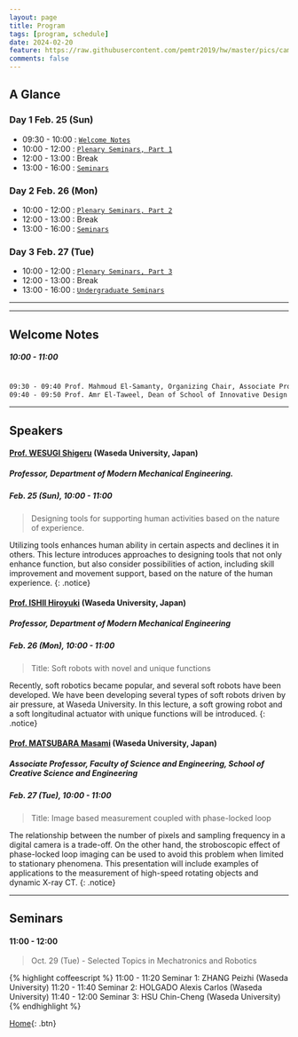```yaml
---
layout: page
title: Program
tags: [program, schedule]
date: 2024-02-20
feature: https://raw.githubusercontent.com/pemtr2019/hw/master/pics/campushq2.jpg
comments: false
---
```



## A Glance

### Day 1 Feb. 25 (Sun)

* 09:30 - 10:00 : [`Welcome Notes`](#welcome-notes)
* 10:00 - 12:00 : [`Plenary Seminars, Part 1`](#prof-wesugi-shigeru-waseda-university-japan)
* 12:00 - 13:00 : Break
* 13:00 - 16:00 : [`Seminars`](#prof-miyashita-tomoyuki-waseda-university-japan)

### Day 2 Feb. 26 (Mon)

* 10:00 - 12:00 : [`Plenary Seminars, Part 2`](#prof-ishii-hiroyuki-waseda-university-japan)
* 12:00 - 13:00 : Break
* 13:00 - 16:00 : [`Seminars`](#tutorials)

### Day 3 Feb. 27 (Tue)

* 10:00 - 12:00 : [`Plenary Seminars, Part 3`](#prof-matsubara-masami-waseda-university-japan)
* 12:00 - 13:00 : Break
* 13:00 - 16:00 : [`Undergraduate Seminars`](#laboratory-sessions)

---
---

## Welcome Notes
##### 10:00 - 11:00

~~~ html

09:30 - 09:40 Prof. Mahmoud El-Samanty, Organizing Chair, Associate Professor at The Department of Mechatronics and Robotics, E-JUST
09:40 - 09:50 Prof. Amr El-Taweel, Dean of School of Innovative Design Engineering, E-JUST

~~~

---


## Speakers


#### [Prof. WESUGI Shigeru](https://www.wesugi.mech.waseda.ac.jp) (Waseda University, Japan)
##### Professor, Department of Modern Mechanical Engineering.
##### Feb. 25 (Sun), 10:00 - 11:00
> Designing tools for supporting human activities based on the nature of experience.

Utilizing tools enhances human ability in certain aspects and declines it in others. This lecture introduces approaches to designing tools that not only enhance function, but also consider possibilities of action, including skill improvement and movement support, based on the nature of the human experience.
{: .notice}
 


#### [Prof. ISHII Hiroyuki](http://www.ishii.mmech.waseda.ac.jp/) (Waseda University, Japan)
##### Professor, Department of Modern Mechanical Engineering
##### Feb. 26 (Mon), 10:00 - 11:00

> Title: Soft robots with novel and unique functions

Recently, soft robotics became popular, and several soft robots have been developed. We have been developing several types of soft robots driven by air pressure, at Waseda University. In this lecture, a soft growing robot and a soft longitudinal actuator with unique functions will be introduced.
{: .notice}



#### [Prof. MATSUBARA Masami]() (Waseda University, Japan)
##### Associate Professor, Faculty of Science and Engineering, School of Creative Science and Engineering
##### Feb. 27 (Tue), 10:00 - 11:00

> Title: Image based measurement coupled with phase-locked loop

The relationship between the number of pixels and sampling frequency in a digital camera is a trade-off. On the other hand, the stroboscopic effect of phase-locked loop imaging can be used to avoid this problem when limited to stationary phenomena. This presentation will include examples of applications to the measurement of high-speed rotating objects and dynamic X-ray CT.
{: .notice}



---


## Seminars
#### 11:00 - 12:00

> Oct. 29 (Tue) - Selected Topics in Mechatronics and Robotics

{% highlight coffeescript %}
11:00 - 11:20 Seminar 1: ZHANG Peizhi (Waseda University)
11:20 - 11:40 Seminar 2: HOLGADO Alexis Carlos (Waseda University)
11:40 - 12:00 Seminar 3: HSU Chin-Cheng (Waseda University)
{% endhighlight %}




[Home](https://pemtr2024.github.io){: .btn}

